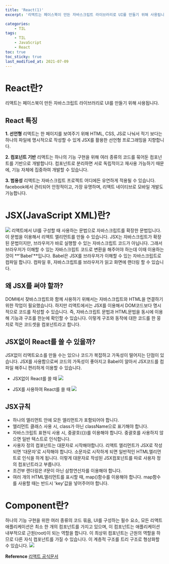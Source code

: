 ```yaml
---
title: 'React(1)'
excerpt: '리액트는 페이스북이 만든 자바스크립트 라이브러리로 UI를 만들기 위해 사용됩니다.'

categories:
    - TIL
tags:
    - TIL
    - JavaScript
    - React
toc: true
toc_sticky: true
last_modified_at: 2021-07-09
---
```


# React란?

리액트는 페이스북이 만든 자바스크립트 라이브러리로 UI를 만들기 위해 사용됩니다.

## React 특징

**1. 선언형**
리액트는 한 페이지를 보여주기 위해 HTML, CSS, JS로 나눠서 적기 보다는 하나의 파일에 명시적으로 작성할 수 있게 JSX를 활용한 선언형 프로그래밍을 지향합니다.

**2. 컴포넌트 기반**
리액트는 하나의 기능 구현을 위해 여러 종류의 코드를 묶어둔 컴포넌트를 기반으로 개발합니다. 컴포넌트로 분리하면 서로 독립적이고 재사용 가능하기 때문에, 기능 자체에 집중하여 개발할 수 있습니다.

**3. 범용성**
리액트는 자바스크립트 프로젝트 어디에든 유연하게 적용될 수 있습니다.
facebook에서 관리되어 안정적이고, 가장 유명하며, 리액트 네이티브로 모바일 개발도 가능합니다.

# JSX(JavaScript XML)란?

![](https://images.velog.io/images/blackdavil01/post/d5391133-5662-48bc-8343-3858bc2b5a41/%EC%8A%A4%ED%81%AC%EB%A6%B0%EC%83%B7,%202021-07-09%2014-57-23.png)
리액트에서 UI를 구성할 때 사용하는 문법으로 자바스크립트를 확장한 문법입니다. 이 문법을 이용해서 리액트 엘리먼트를 만들 수 있습니다.
JSX는 자바스크립트가 확장된 문법이지만, 브라우저가 바로 실행할 수 있는 자바스크립트 코드가 아닙니다.
그래서 브라우저가 이해할 수 있는 자바스크립트 코드로 변환을 해주어야 하는데 이때 이용하는 것이 **'Babel'**입니다.
Babel은 JSX를 브라우저가 이해할 수 있는 자바스크립트로 컴파일 합니다. 컴파일 후, 자바스크립트를 브라우저가 읽고 화면에 랜더링 할 수 있습니다.

## 왜 JSX를 써야 할까?

DOM에서 잦바스크립트와 함께 사용하기 위해서는 자바스크립트와 HTML을 연결하기 위한 작업이 필요했습니다. 하지만 리액트에서는 JSX를 이용해서 DOM코드보다 명시적으로 코드를 작성할 수 있습니다.
즉, 자바스크립트 문법과 HTML문법을 동시에 이용해 기능과 구조를 한눈에 확인할 수 있습니다.
이렇게 구조와 동작에 대한 코드를 한 뭉치로 적은 코드셋을 컴포넌트라고 합니다.

## JSX없이 React를 쓸 수 있을까?

JSX없이 리액트요소를 만들 수는 있으나 코드가 복잡하고 가독성이 떨어지는 단점이 있습니다.
JSX를 사용함으로써 코드의 가독성이 좋아지고 Babel이 알아서 JSX코드를 컴파일 해주니 편리하게 이용할 수 있습니다.

-   JSX없이 React를 쓸 때
    ![](https://images.velog.io/images/blackdavil01/post/76cfd1f5-4fdc-40d5-920a-07e5797fc4be/%EC%8A%A4%ED%81%AC%EB%A6%B0%EC%83%B7,%202021-07-09%2015-03-17.png)

-   JSX를 사용하여 React를 쓸 때
    ![](https://images.velog.io/images/blackdavil01/post/a82fd093-9bd7-44ae-a873-9c0afa16bc99/%EC%8A%A4%ED%81%AC%EB%A6%B0%EC%83%B7,%202021-07-09%2015-04-12.png)

## JSX규칙

-   하나의 엘리먼트 안에 모든 엘리먼트가 포함되어야 합니다.
-   엘리먼트 클래스 사용 시, class가 아닌 className으로 표기해야 합니다.
-   자바스크립트 표현식 사용 시, 중괄호({})를 이용해야 합니다. 중괄호를 사용하지 않으면 일반 텍스트로 인식합니다.
-   사용자 정의 컴포넌트는 대문자로 시작해야합니다. 리액트 엘리먼트가 JSX로 작성되면 '대문자'로 시작해야 합니다. 소문자로 시작하게 되면 일반적인 HTML엘리먼트로 인식을 하게 됩니다. 이렇게 대문자로 작성된 JSX컴포넌트를 따로 사용자 정의 컴포넌트라고 부릅니다.
-   조건부 랜더링은 if문이 아닌 삼항연산자를 이용해야 합니다.
-   여러 개의 HTML엘리먼트를 표시할 때, map()함수를 이용해야 합니다. map함수를 사용할 때는 반드시 'key'값을 넣어주어야 합니다.

# Component란?

하나의 기능 구현을 위한 여러 종류의 코드 묶음, UI를 구성하는 필수 요소, 모든 리액트 애플리케이션은 최소 한 개의 컴포넌트를 가지고 있으며, 이 컴포넌트는 애플리케이션 내부적으로 근원(root)이 되는 역할을 합니다. 이 최상위 컴포넌트는 근원의 역할을 하므로 다른 자식 컴포넌트를 가질 수 있습니다. 이 계층적 구조를 트리 구조로 형상화할 수 있습니다.
![](https://images.velog.io/images/blackdavil01/post/51b7d2e9-4471-43a0-9351-129d1aa6d2f4/%EC%8A%A4%ED%81%AC%EB%A6%B0%EC%83%B7,%202021-07-09%2015-10-35.png)

**Reference**
[리액트 공식문서](https://ko.reactjs.org/docs/hello-world.html)
